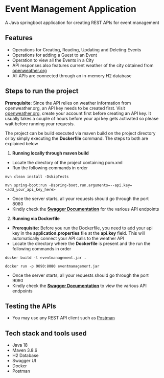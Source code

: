 # Event Management Application
A Java springboot application for creating REST APIs for event management

## Features
* Operations for Creating, Reading, Updating and Deleting Events
* Operations for adding a Guest to an Event
* Operation to view all the Events in a City
* API responses also features current weather of the city obtained from [openweather.org](https://openweathermap.org/)
* All APIs are connected through an in-memory H2 database

## Steps to run the project

**Prerequisite:** Since the API relies on weather information from openweather.org, an API key needs to be created first.
Visit [openweather.org](https://openweathermap.org/), create your account first before creating an API key.
It usually takes a couple of hours before your api key gets activated so please wait before running your requests.

The project can be build executed via maven build on the project directory or by simply executing the **Dockerfile** command.
The steps to both are explained below

1. **Running locally through maven build**
* Locate the directory of the project containing pom.xml
* Run the following commands in order
``` shell
mvn clean install -DskipTests
```

```shell
mvn spring-boot:run -Dspring-boot.run.arguments=--api.key=<add_your_api_key_here>
```
* Once the server starts, all your requests should go through the port 8080
* Kindly check the **[Swagger Documentation](http://localhost:8080/swagger-ui.html/)** for the various API endpoints

2. **Running via Dockerfile**
* **Prerequisite:** Before you run the Dockerfile, you need to add your api key in the **application.properties** file at the **api.key** field. This will automatically connect your API calls to the weather API
* Locate the directory where the **Dockerfile** is present and the run the following commands in order
``` shell
docker build -t eventmanagement.jar .
```

``` shell
docker run -p 9090:8080 eventmanagement.jar
```
* Once the server starts, all your requests should go through the port 9090
* Kindly check the **[Swagger Documentation](http://localhost:9090/swagger-ui.html/)** to view the various API endpoints 

## Testing the APIs
* You may use any REST API client such as [Postman](https://www.postman.com/)

## Tech stack and tools used
* Java 18
* Maven 3.8.6
* H2 Database
* Swagger UI
* Docker
* Postman
